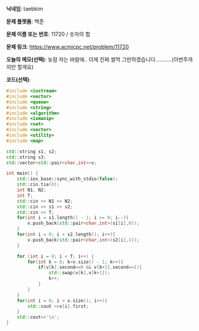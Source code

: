 **닉네임**: taebkim

**문제 플랫폼**: 백준

**문제 이름 또는 번호**: 11720 / 숫자의 합

**문제 링크**: https://www.acmicpc.net/problem/11720

**오늘의 메모(선택)**: 늦잠 자는 바람에.. 이제 진짜 쌀먹 그만하겠습니다...........(이번주까지만 할게요)

**코드(선택)**:

```c++
#include <iostream>
#include <vector>
#include <queue>
#include <string>
#include <algorithm>
#include <iomanip>
#include <set>
#include <vector>
#include <utility>
#include <map>

std::string s1, s2;
std::string s3;
std::vector<std::pair<char,int>>v;

int main() {
    std::ios_base::sync_with_stdio(false);
    std::cin.tie(0);
    int N1, N2;
    int T;
    std::cin >> N1 >> N2;
    std::cin >> s1 >> s2;
    std::cin >> T;
    for(int i = s1.length() - 1; i >= 0; i--){
        v.push_back(std::pair<char,int>(s1[i],0));
    }
    for(int i = 0; i < s2.length(); i++){
        v.push_back(std::pair<char,int>(s2[i],1));
    }

    for (int i = 0; i < T; i++) {
        for(int k = 0; k<v.size() - 1; k++){
            if(v[k].second==0 && v[k+1].second==1){
                std::swap(v[k],v[k+1]);
                k++;
            }
        }
    }
    for(int i = 0; i < v.size(); i++){
        std::cout <<v[i].first;
    }
    std::cout<<'\n';
}
```